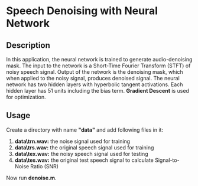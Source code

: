 # Speech Denoising with Neural Network
## Description
In this application, the neural network is trained to generate audio-denoising mask. The input to the network is a Short-Time Fourier Transform (STFT) of noisy speech signal. Output of the network is the denoising mask, which when applied to the noisy signal, produces denoised signal. The neural network has two hidden layers with hyperbolic tangent activations. Each hidden layer has 51 units including the bias term. **Gradient Descent** is used for optimization.

## Usage
Create a directory with name **"data"** and add following files in it:
1. **data\trn.wav:** the noise signal used for training
2. **data\trs.wav:** the original speech signal used for training
3. **data\tex.wav:** the noisy speech signal used for testing
4. **data\tes.wav:** the original test speech signal to calculate Signal-to-Noise Ratio (SNR)

Now run **denoise.m**.
